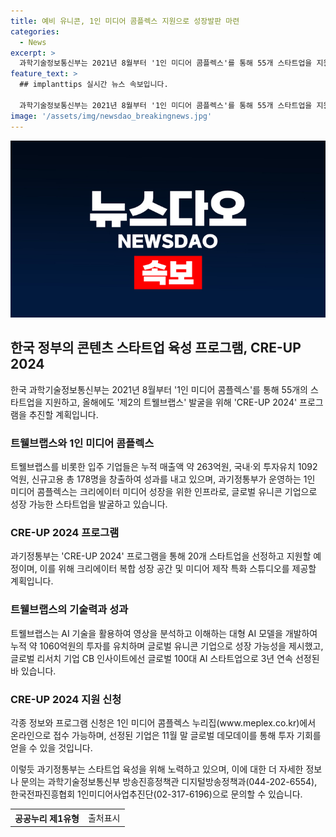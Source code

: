```yaml
---
title: 예비 유니콘, 1인 미디어 콤플렉스 지원으로 성장발판 마련
categories:
  - News
excerpt: >
  과학기술정보통신부는 2021년 8월부터 '1인 미디어 콤플렉스'를 통해 55개 스타트업을 지원하며 성과를 거두었습니다. 특히 '트웰브랩스'는 글로벌 빅테크 기업으로부터 투자를 유치하여 성공적인 모델로 평가받았습니다. 올해도 20개 스타트업을 선정하여 지원할 계획이며, 글로벌 유니콘 기업 육성에 주력하고 있습니다. 해당 프로그램에 참여를 원하는 기업은 7월 5일까지 온라인으로 지원할 수 있으며, 선정된 기업은 투자 기회를 제공받게 됩니다. 과기정통부는 청년 일자리 창출과 혁신기술 융합을 통해 유망 스타트업을 지원하고자 하고 있습니다.
feature_text: >
  ## implanttips 실시간 뉴스 속보입니다.

  과학기술정보통신부는 2021년 8월부터 '1인 미디어 콤플렉스'를 통해 55개 스타트업을 지원하며 성과를 거두었습니다. 특히 '트웰브랩스'는 글로벌 빅테크 기업으로부터 투자를 유치하여 성공적인 모델로 평가받았습니다. 올해도 20개 스타트업을 선정하여 지원할 계획이며, 글로벌 유니콘 기업 육성에 주력하고 있습니다. 해당 프로그램에 참여를 원하는 기업은 7월 5일까지 온라인으로 지원할 수 있으며, 선정된 기업은 투자 기회를 제공받게 됩니다. 과기정통부는 청년 일자리 창출과 혁신기술 융합을 통해 유망 스타트업을 지원하고자 하고 있습니다.
image: '/assets/img/newsdao_breakingnews.jpg'
---
```


<p><img src="/assets/img/newsdao_breakingnews.jpg" alt="implanttips 속보" /></p>

<h2 data-ke-size="size26">한국 정부의 콘텐츠 스타트업 육성 프로그램, CRE-UP 2024</h2>

<p data-ke-size="size16">한국 과학기술정보통신부는 2021년 8월부터 '1인 미디어 콤플렉스'를 통해 55개의 스타트업을 지원하고, 올해에도 '제2의 트웰브랩스' 발굴을 위해 'CRE-UP 2024' 프로그램을 추진할 계획입니다.</p>

<h3><b>트웰브랩스와 1인 미디어 콤플렉스</b></h3>

<p data-ke-size="size16">트웰브랩스를 비롯한 입주 기업들은 누적 매출액 약 263억원, 국내·외 투자유치 1092억원, 신규고용 총 178명을 창출하여 성과를 내고 있으며, 과기정통부가 운영하는 1인 미디어 콤플렉스는 크리에이터 미디어 성장을 위한 인프라로, 글로벌 유니콘 기업으로 성장 가능한 스타트업을 발굴하고 있습니다.</p>

<h3><b>CRE-UP 2024 프로그램</b></h3>

<p data-ke-size="size16">과기정통부는 'CRE-UP 2024' 프로그램을 통해 20개 스타트업을 선정하고 지원할 예정이며, 이를 위해 크리에이터 복합 성장 공간 및 미디어 제작 특화 스튜디오를 제공할 계획입니다.</p>

<h3><b>트웰브랩스의 기술력과 성과</b></h3>

<p data-ke-size="size16">트웰브랩스는 AI 기술을 활용하여 영상을 분석하고 이해하는 대형 AI 모델을 개발하여 누적 약 1060억원의 투자를 유치하며 글로벌 유니콘 기업으로 성장 가능성을 제시했고, 글로벌 리서치 기업 CB 인사이트에선 글로벌 100대 AI 스타트업으로 3년 연속 선정된 바 있습니다.</p>

<h3><b>CRE-UP 2024 지원 신청</b></h3>

<p data-ke-size="size16">각종 정보와 프로그램 신청은 1인 미디어 콤플렉스 누리집(www.meplex.co.kr)에서 온라인으로 접수 가능하며, 선정된 기업은 11월 말 글로벌 데모데이를 통해 투자 기회를 얻을 수 있을 것입니다.</p>

<p data-ke-size="size16">이렇듯 과기정통부는 스타트업 육성을 위해 노력하고 있으며, 이에 대한 더 자세한 정보나 문의는 과학기술정보통신부 방송진흥정책관 디지털방송정책과(044-202-6554), 한국전파진흥협회 1인미디어사업추진단(02-317-6196)으로 문의할 수 있습니다.</p>

<table>
    <tr>
        <th>공공누리 제1유형</th>
        <td style="text-align: center;">출처표시</td>
    </tr>
</table>

